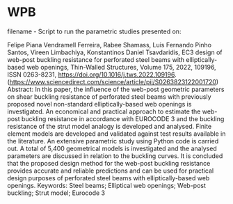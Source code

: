 # WPB

filename - 
Script to run the parametric studies presented on:

Felipe Piana Vendramell Ferreira, Rabee Shamass, Luis Fernando Pinho Santos, Vireen Limbachiya, Konstantinos Daniel Tsavdaridis,
EC3 design of web-post buckling resistance for perforated steel beams with elliptically-based web openings,
Thin-Walled Structures,
Volume 175,
2022,
109196,
ISSN 0263-8231,
https://doi.org/10.1016/j.tws.2022.109196.
(https://www.sciencedirect.com/science/article/pii/S0263823122001720)
Abstract: In this paper, the influence of the web-post geometric parameters on shear buckling resistance of perforated steel beams with previously proposed novel non-standard elliptically-based web openings is investigated. An economical and practical approach to estimate the web-post buckling resistance in accordance with EUROCODE 3 and the buckling resistance of the strut model analogy is developed and analysed. Finite element models are developed and validated against test results available in the literature. An extensive parametric study using Python code is carried out. A total of 5,400 geometrical models is investigated and the analysed parameters are discussed in relation to the buckling curves. It is concluded that the proposed design method for the web-post buckling resistance provides accurate and reliable predictions and can be used for practical design purposes of perforated steel beams with elliptically-based web openings.
Keywords: Steel beams; Elliptical web openings; Web-post buckling; Strut model; Eurocode 3
